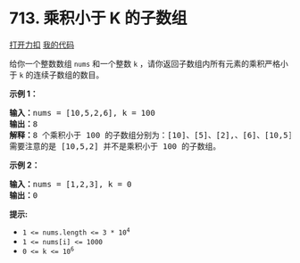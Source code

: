 # 713. 乘积小于 K 的子数组

[打开力扣](https://leetcode.cn/problems/subarray-product-less-than-k) [我的代码](713.subarray_product_less_than_k.py)

给你一个整数数组 <code>nums</code> 和一个整数 <code>k</code> ，请你返回子数组内所有元素的乘积严格小于<em> </em><code>k</code> 的连续子数组的数目。


<strong>示例 1：</strong>

<pre>
<strong>输入：</strong>nums = [10,5,2,6], k = 100
<strong>输出：</strong>8
<strong>解释：</strong>8 个乘积小于 100 的子数组分别为：[10]、[5]、[2],、[6]、[10,5]、[5,2]、[2,6]、[5,2,6]。
需要注意的是 [10,5,2] 并不是乘积小于 100 的子数组。
</pre>

<strong>示例 2：</strong>

<pre>
<strong>输入：</strong>nums = [1,2,3], k = 0
<strong>输出：</strong>0</pre>



<strong>提示:</strong>

<ul>
	<li><code>1 <= nums.length <= 3 * 10<sup>4</sup></code></li>
	<li><code>1 <= nums[i] <= 1000</code></li>
	<li><code>0 <= k <= 10<sup>6</sup></code></li>
</ul>
